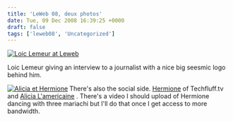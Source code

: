 ```yaml
---
title: 'LeWeb 08, deux photos'
date: Tue, 09 Dec 2008 16:39:25 +0000
draft: false
tags: ['leweb08', 'Uncategorized']
---
```


[![Loic Lemeur at Leweb](http://farm4.static.flickr.com/3248/3095609146_534c5b1da5.jpg)](http://www.flickr.com/photos/mainvision/3095609146/ "Loic Lemeur at Leweb")

Loic Lemeur giving an interview to a journalist with a nice big seesmic logo behind him.

[![Alicia et Hermione](http://farm4.static.flickr.com/3073/3095793578_79c8647e79.jpg)](http://www.flickr.com/photos/mainvision/3095793578/ "Alicia et Hermione") There's also the social side. [Hermione](http://www.techfuzz.com/) of Techfluff.tv and [Alicia L'americaine](http://alicialamericaine.typepad.com/) . There's a video I should upload of Hermione dancing with three mariachi but I'll do that once I get access to more bandwidth.